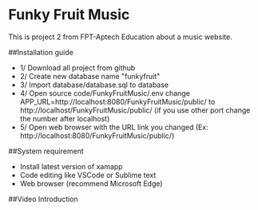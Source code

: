 # Funky Fruit Music
This is project 2 from FPT-Aptech Education about a music website.

##Installation guide
- 1/ Download all project from github
- 2/ Create new database name "funkyfruit"
- 3/ Import database/database.sql to database
- 4/ Open source code/FunkyFruitMusic/.env change APP_URL=http://localhost:8080/FunkyFruitMusic/public/ to http://localhost/FunkyFruitMusic/public/ (if you use other port change the number after localhost)
- 5/ Open web browser with the URL link you changed (Ex: http://localhost:8080/FunkyFruitMusic/public/)

##System requirement
- Install latest version of xamapp
- Code editing like VSCode or Sublime text
- Web browser (recommend Microsoft Edge)

##Video Introduction
